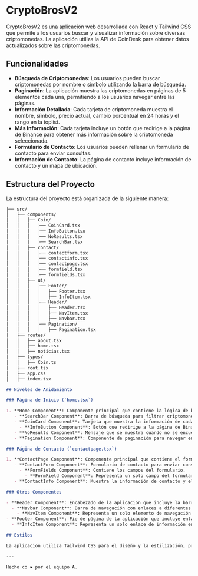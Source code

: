 # CryptoBrosV2

CryptoBrosV2 es una aplicación web desarrollada con React y Tailwind CSS que permite a los usuarios buscar y visualizar información sobre diversas criptomonedas. La aplicación utiliza la API de CoinDesk para obtener datos actualizados sobre las criptomonedas.

## Funcionalidades

- **Búsqueda de Criptomonedas**: Los usuarios pueden buscar criptomonedas por nombre o símbolo utilizando la barra de búsqueda.
- **Paginación**: La aplicación muestra las criptomonedas en páginas de 5 elementos cada una, permitiendo a los usuarios navegar entre las páginas.
- **Información Detallada**: Cada tarjeta de criptomoneda muestra el nombre, símbolo, precio actual, cambio porcentual en 24 horas y el rango en la toplist.
- **Más Información**: Cada tarjeta incluye un botón que redirige a la página de Binance para obtener más información sobre la criptomoneda seleccionada.
- **Formulario de Contacto**: Los usuarios pueden rellenar un formulario de contacto para enviar consultas.
- **Información de Contacto**: La página de contacto incluye información de contacto y un mapa de ubicación.

## Estructura del Proyecto

La estructura del proyecto está organizada de la siguiente manera:

```markdown
├── src/
│   ├── components/
│   │   ├── Coin/
│   │   │   ├── CoinCard.tsx
│   │   │   ├── InfoButton.tsx
│   │   │   ├── NoResults.tsx
│   │   │   ├── SearchBar.tsx
│   │   ├── contact/
│   │   │   ├── contactform.tsx
│   │   │   ├── contactinfo.tsx
│   │   │   ├── contactpage.tsx
│   │   │   ├── formfield.tsx
│   │   │   ├── formfields.tsx
│   │   ├── ui/
│   │   │   ├── Footer/
│   │   │   │   ├── Footer.tsx
│   │   │   │   ├── InfoItem.tsx
│   │   │   ├── Header/
│   │   │   │   ├── Header.tsx
│   │   │   │   ├── NavItem.tsx
│   │   │   │   ├── Navbar.tsx
│   │   │   ├── Pagination/
│   │   │   │   ├── Pagination.tsx
│   ├── routes/
│   │   ├── about.tsx
│   │   ├── home.tsx
│   │   ├── noticias.tsx
│   ├── types/
│   │   ├── Coin.ts
│   ├── root.tsx
│   ├── app.css
│   ├── index.tsx

## Niveles de Anidamiento

### Página de Inicio (`home.tsx`)

1. **Home Component**: Componente principal que contiene la lógica de búsqueda, paginación y renderizado de las tarjetas de criptomonedas.
   - **SearchBar Component**: Barra de búsqueda para filtrar criptomonedas.
   - **CoinCard Component**: Tarjeta que muestra la información de cada criptomoneda.
     - **InfoButton Component**: Botón que redirige a la página de Binance para obtener más información.
   - **NoResults Component**: Mensaje que se muestra cuando no se encuentran resultados de búsqueda.
   - **Pagination Component**: Componente de paginación para navegar entre las páginas de resultados.

### Página de Contacto (`contactpage.tsx`)

1. **ContactPage Component**: Componente principal que contiene el formulario de contacto y la información de contacto.
   - **ContactForm Component**: Formulario de contacto para enviar consultas.
     - **FormFields Component**: Contiene los campos del formulario.
       - **FormField Component**: Representa un solo campo del formulario.
   - **ContactInfo Component**: Muestra la información de contacto y el mapa de ubicación.

### Otros Componentes

- **Header Component**: Encabezado de la aplicación que incluye la barra de navegación.
  - **Navbar Component**: Barra de navegación con enlaces a diferentes páginas.
    - **NavItem Component**: Representa un solo elemento de navegación.
- **Footer Component**: Pie de página de la aplicación que incluye enlaces a políticas y redes sociales.
  - **InfoItem Component**: Representa un solo enlace de información en el pie de página.

## Estilos

La aplicación utiliza Tailwind CSS para el diseño y la estilización, proporcionando una experiencia de usuario moderna y responsiva.

---

Hecho co ❤️ por el equipo A.
